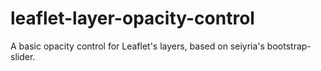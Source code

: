 # leaflet-layer-opacity-control
A basic opacity control for Leaflet's layers, based on seiyria's bootstrap-slider.
